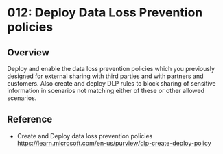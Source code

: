 # 012: Deploy Data Loss Prevention policies

## Overview

Deploy and enable the data loss prevention policies which you previously designed for external sharing with third parties and with partners and customers. Also create and deploy DLP rules to block sharing of sensitive information in scenarios not matching either of these or other allowed scenarios. 

## Reference

* Create and Deploy data loss prevention policies https://learn.microsoft.com/en-us/purview/dlp-create-deploy-policy


